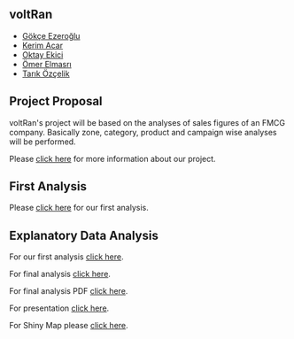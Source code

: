 
## voltRan

* [Gökçe Ezeroğlu](https://mef-bda503.github.io/pj18-gokceezeroglu/)
* [Kerim Acar](https://mef-bda503.github.io/pj18-mkerimacar/)
* [Oktay Ekici](https://mef-bda503.github.io/pj18-oktayekici/)
* [Ömer Elmasrı](https://mef-bda503.github.io/pj18-elmasriomer/)
* [Tarık Özçelik](https://mef-bda503.github.io/pj18-TarikOzcelik81/)

## Project Proposal
voltRan's project will be based on the analyses of sales figures of an FMCG company. Basically zone, category, product and campaign wise analyses will be performed.

Please [click here](https://mef-bda503.github.io/gpj18-voltran/voltran.html) for more information about our project.

## First Analysis
Please [click here](https://mef-bda503.github.io/gpj18-voltran/VoltRan_group_project.html) for our first analysis.

## Explanatory Data Analysis
For our first analysis [click here](https://mef-bda503.github.io/gpj18-voltran/archive/VoltRan_group_project_final.html).

For final analysis [click here](https://mef-bda503.github.io/gpj18-voltran/2612EDAh.html).

For final analysis PDF [click here](https://mef-bda503.github.io/gpj18-voltran/2612EDAp.pdf).

For presentation [click here](https://mef-bda503.github.io/gpj18-voltran/2612EDAs.html).

For Shiny Map please [click here](https://mef-bda503.github.io/gpj18-voltran/shiny/shiny_map.R).


